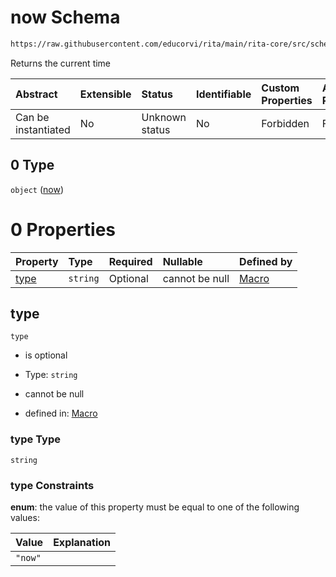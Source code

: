 # now Schema

```txt
https://raw.githubusercontent.com/educorvi/rita/main/rita-core/src/schema/macro.json#/properties/macro/oneOf/0
```

Returns the current time

| Abstract            | Extensible | Status         | Identifiable | Custom Properties | Additional Properties | Access Restrictions | Defined In                                                         |
| :------------------ | :--------- | :------------- | :----------- | :---------------- | :-------------------- | :------------------ | :----------------------------------------------------------------- |
| Can be instantiated | No         | Unknown status | No           | Forbidden         | Forbidden             | none                | [macro.json\*](../../src/schema/macro.json "open original schema") |

## 0 Type

`object` ([now](macro-properties-macro-oneof-now.md))

# 0 Properties

| Property      | Type     | Required | Nullable       | Defined by                                                                                                                                                                                    |
| :------------ | :------- | :------- | :------------- | :-------------------------------------------------------------------------------------------------------------------------------------------------------------------------------------------- |
| [type](#type) | `string` | Optional | cannot be null | [Macro](macro-properties-macro-oneof-now-properties-type.md "https://raw.githubusercontent.com/educorvi/rita/main/rita-core/src/schema/macro.json#/properties/macro/oneOf/0/properties/type") |

## type



`type`

*   is optional

*   Type: `string`

*   cannot be null

*   defined in: [Macro](macro-properties-macro-oneof-now-properties-type.md "https://raw.githubusercontent.com/educorvi/rita/main/rita-core/src/schema/macro.json#/properties/macro/oneOf/0/properties/type")

### type Type

`string`

### type Constraints

**enum**: the value of this property must be equal to one of the following values:

| Value   | Explanation |
| :------ | :---------- |
| `"now"` |             |
